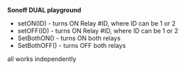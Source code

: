 **Sonoff DUAL playground**

* setON(ID) - turns ON Relay #ID, where ID can be 1 or 2
* setOFF(ID) - turns ON Relay #ID, where ID can be 1 or 2
* SetBothON() - turns ON both relays
* SetBothOFF() - turns OFF both relays

all works independently 
